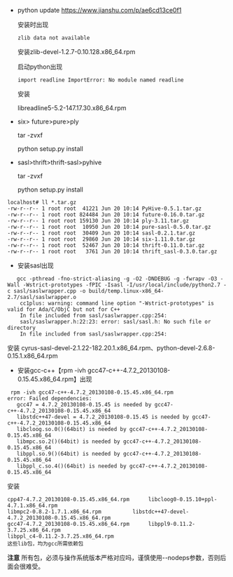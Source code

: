 - python update
  https://www.jianshu.com/p/ae6cd13ce0f1
  
  安装时出现
  ```
  zlib data not available
  ```
  安装zlib-devel-1.2.7-0.10.128.x86_64.rpm

  启动python出现
    
  ```
  import readline ImportError: No module named readline
  ```
  
  安装

  libreadline5-5.2-147.17.30.x86_64.rpm     

- six> future>pure>ply

  tar -zvxf 
  
  python setup.py install

- sasl>thrift>thrift-sasl>pyhive

  tar -zvxf 
  
  python setup.py install
  
```
localhost# ll *.tar.gz
-rw-r--r-- 1 root root  41221 Jun 20 10:14 PyHive-0.5.1.tar.gz
-rw-r--r-- 1 root root 824484 Jun 20 10:14 future-0.16.0.tar.gz
-rw-r--r-- 1 root root 159130 Jun 20 10:14 ply-3.11.tar.gz
-rw-r--r-- 1 root root  10950 Jun 20 10:14 pure-sasl-0.5.0.tar.gz
-rw-r--r-- 1 root root  30409 Jun 20 10:14 sasl-0.2.1.tar.gz
-rw-r--r-- 1 root root  29860 Jun 20 10:14 six-1.11.0.tar.gz
-rw-r--r-- 1 root root  52467 Jun 20 10:14 thrift-0.11.0.tar.gz
-rw-r--r-- 1 root root   3761 Jun 20 10:14 thrift_sasl-0.3.0.tar.gz
```

- 安装sasl出现

```vim
   gcc -pthread -fno-strict-aliasing -g -O2 -DNDEBUG -g -fwrapv -O3 -Wall -Wstrict-prototypes -fPIC -Isasl -I/usr/local/include/python2.7 -c sasl/saslwrapper.cpp -o build/temp.linux-x86_64-2.7/sasl/saslwrapper.o  
    cc1plus: warning: command line option "-Wstrict-prototypes" is valid for Ada/C/ObjC but not for C++  
    In file included from sasl/saslwrapper.cpp:254:  
    sasl/saslwrapper.h:22:23: error: sasl/sasl.h: No such file or directory  
    In file included from sasl/saslwrapper.cpp:254:  
```
安装
cyrus-sasl-devel-2.1.22-182.20.1.x86_64.rpm、python-devel-2.6.8-0.15.1.x86_64.rpm

 
 - 安装gcc-c++【rpm -ivh gcc47-c++-4.7.2_20130108-0.15.45.x86_64.rpm】出现
 ```
  rpm -ivh gcc47-c++-4.7.2_20130108-0.15.45.x86_64.rpm 
error: Failed dependencies:
	gcc47 = 4.7.2_20130108-0.15.45 is needed by gcc47-c++-4.7.2_20130108-0.15.45.x86_64
	libstdc++47-devel = 4.7.2_20130108-0.15.45 is needed by gcc47-c++-4.7.2_20130108-0.15.45.x86_64
	libcloog.so.0()(64bit) is needed by gcc47-c++-4.7.2_20130108-0.15.45.x86_64
	libmpc.so.2()(64bit) is needed by gcc47-c++-4.7.2_20130108-0.15.45.x86_64
	libppl.so.9()(64bit) is needed by gcc47-c++-4.7.2_20130108-0.15.45.x86_64
	libppl_c.so.4()(64bit) is needed by gcc47-c++-4.7.2_20130108-0.15.45.x86_64

```
安装
```
cpp47-4.7.2_20130108-0.15.45.x86_64.rpm      libcloog0-0.15.10+ppl-4.7.1.x86_64.rpm        
libmpc2-0.8.2-1.7.1.x86_64.rpm          libstdc++47-devel-4.7.2_20130108-0.15.45.x86_64.rpm
gcc47-4.7.2_20130108-0.15.45.x86_64.rpm      libppl9-0.11.2-3.7.25.x86_64.rpm       
libppl_c4-0.11.2-3.7.25.x86_64.rpm        
这些lib包，均为gcc所需依赖包
```

**注意**
所有包，必须与操作系统版本严格对应吗，谨慎使用--nodeps参数，否则后面会很难受。
